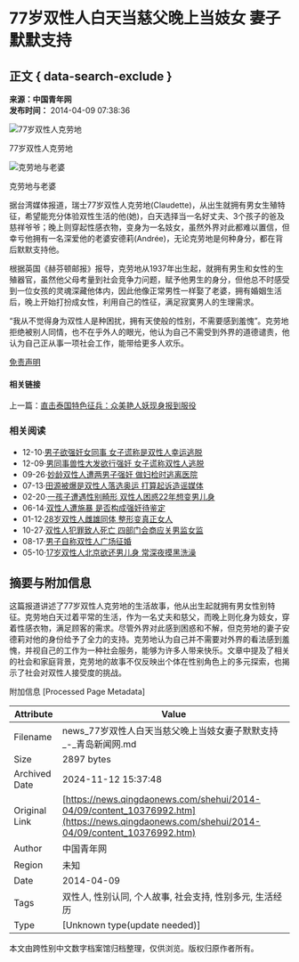 # 77岁双性人白天当慈父晚上当妓女 妻子默默支持

## 正文 { data-search-exclude }


**来源：中国青年网**  
**发布时间：** 2014-04-09 07:38:36

![77岁双性人克劳地](http://photo.qingdaonews.com/cms/20140409/46/7526367458263552930.jpg)

77岁双性人克劳地

![克劳地与老婆](http://photo.qingdaonews.com/cms/20140409/31/8708826322657035379.jpg)

克劳地与老婆

据台湾媒体报道，瑞士77岁双性人克劳地(Claudette)，从出生就拥有男女生殖特征，希望能充分体验双性生活的他(她)，白天选择当一名好丈夫、3个孩子的爸及慈祥爷爷；晚上则穿起性感衣物，变身为一名妓女，虽然外界对此都难以置信，但幸亏他拥有一名深爱他的老婆安德莉(Andrée)，无论克劳地是何种身分，都在背后默默支持他。

根据英国《赫芬顿邮报》报导，克劳地从1937年出生起，就拥有男生和女性的生殖器官，虽然他父母考量到社会竞争力问题，赋予他男生的身分，但他总不时感受到一位女孩的灵魂深藏他体内，因此他像正常男性一样娶了老婆，拥有婚姻生活后，晚上开始打扮成女性，利用自己的性征，满足寂寞男人的生理需求。

“我从不觉得身为双性人是种困扰，拥有天使般的性别，不需要感到羞愧”。克劳地拒绝被别人同情，也不在乎外人的眼光，他认为自己不需受到外界的道德谴责，他认为自己正从事一项社会工作，能带给更多人欢乐。

[免责声明](http://www.qingdaonews.com/content/2013-12/01/content_10484164.htm)

#### 相关链接

上一篇：[直击泰国特色征兵：众美艳人妖现身报到服役](content_10376797.htm)  

### 相关阅读

- 12-10·[男子欲强奸女同事 女子谎称是双性人幸运逃脱](../../2013-12/10/content_10166256.htm)
- 12-09·[男同事兽性大发欲行强奸 女子谎称双性人逃脱](../../2013-12/09/content_10165345.htm)
- 09-26·[妙龄双性人遭两男子强奸 做妇检时逃离医院](../../2013-09/26/content/9998600.htm)
- 07-13·[田源被爆是双性人落选奥运 打算起诉造谣媒体](http://www.qingdaonews.com/content/2012-07/13/content_9322118.htm)
- 02-20·[一孩子遭遇性别畸形 双性人困惑22年想变男儿身](target="_blank")
- 06-14·[双性人遭施暴 是否构成强奸待鉴定](http://www.qingdaonews.com/content/2011-06/14/content_8819487.htm)
- 01-12·[28岁双性人雌雄同体 整形变真正女人](http://health.qingdaonews.com/content/2011-01/12/content_8632537.htm)
- 10-27·[双性人犯罪致人死亡 四部门会商应关男监女监](http://www.qingdaonews.com/content/2010-10/27/content_8540571.htm)
- 08-17·[男子自称双性人广场征婚](http://www.qingdaonews.com/gb/content/2010-08/17/content_8459739.htm)
- 05-10·[17岁双性人北京欲还男儿身 常深夜摸黑洗澡](target="_blank")

## 摘要与附加信息

<!-- tcd_abstract -->
这篇报道讲述了77岁双性人克劳地的生活故事，他从出生起就拥有男女性别特征。克劳地白天过着平常的生活，作为一名丈夫和慈父，而晚上则化身为妓女，穿着性感衣物，满足顾客的需求。尽管外界对此感到困惑和不解，但克劳地的妻子安德莉对他的身份给予了全力的支持。克劳地认为自己并不需要对外界的看法感到羞愧，并视自己的工作为一种社会服务，能够为许多人带来快乐。文章中提及了相关的社会和家庭背景，克劳地的故事不仅反映出个体在性别角色上的多元探索，也揭示了社会对双性人接受度的挑战。
<!-- tcd_abstract_end -->

附加信息 [Processed Page Metadata]

| Attribute       | Value                                  |
|-----------------|----------------------------------------|
| Filename        | news_77岁双性人白天当慈父晚上当妓女妻子默默支持_-_青岛新闻网.md                             |
| Size            | 2897 bytes                           |
| Archived Date   | 2024-11-12 15:37:48                             |
| Original Link   | [https://news.qingdaonews.com/shehui/2014-04/09/content_10376992.htm](https://news.qingdaonews.com/shehui/2014-04/09/content_10376992.htm)                       |
| Author          | 中国青年网                               |
| Region          | 未知                               |
| Date            | 2014-04-09                                 |
| Tags            | 双性人, 性别认同, 个人故事, 社会支持, 性别多元, 生活经历                                 |
| Type            | [Unknown type(update needed)]                                 |
<!-- tcd_table_end -->

本文由跨性别中文数字档案馆归档整理，仅供浏览。版权归原作者所有。
